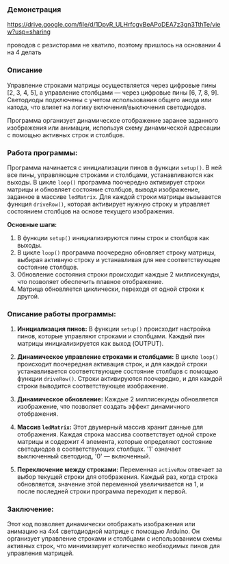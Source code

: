 ### Демонстрация
https://drive.google.com/file/d/1DpvR_ULHrfcgvBeAPoDEA7z3gn3TthTe/view?usp=sharing

проводов с резисторами не хватило, поэтому пришлось на основании 4 на 4 делать 

### Описание
Управление строками матрицы осуществляется через цифровые пины [2, 3, 4, 5], а управление столбцами — через цифровые пины [6, 7, 8, 9]. Светодиоды подключены с учетом использования общего анода или катода, что влияет на логику включения/выключения светодиодов.

Программа организует динамическое отображение заранее заданного изображения или анимации, используя схему динамической адресации с помощью активных строк и столбцов.


### Работа программы:
Программа начинается с инициализации пинов в функции `setup()`. В ней все пины, управляющие строками и столбцами, устанавливаются как выходы. В цикле `loop()` программа поочередно активирует строки матрицы и обновляет состояние столбцов, выводя изображение, заданное в массиве `ledMatrix`. Для каждой строки матрицы вызывается функция `driveRow()`, которая активирует нужную строку и управляет состоянием столбцов на основе текущего изображения.

**Основные шаги:**
1. В функции `setup()` инициализируются пины строк и столбцов как выходы.
2. В цикле `loop()` программа поочередно обновляет строку матрицы, выбирая активную строку и устанавливая для нее соответствующее состояние столбцов.
3. Обновление состояния строки происходит каждые 2 миллисекунды, что позволяет обеспечить плавное отображение.
4. Матрица обновляется циклически, переходя от одной строки к другой.


### Описание работы программы:
1. **Инициализация пинов:**
   В функции `setup()` происходит настройка пинов, которые управляют строками и столбцами. Каждый пин матрицы инициализируется как выход (OUTPUT).

2. **Динамическое управление строками и столбцами:**
   В цикле `loop()` происходит поочередная активация строк, и для каждой строки устанавливается соответствующее состояние столбцов с помощью функции `driveRow()`. Строки активируются поочередно, и для каждой строки выводится соответствующее изображение.

3. **Динамическое обновление:**
   Каждые 2 миллисекунды обновляется изображение, что позволяет создать эффект динамичного отображения.

4. **Массив `ledMatrix`:**
   Этот двумерный массив хранит данные для отображения. Каждая строка массива соответствует одной строке матрицы и содержит 4 элемента, которые определяют состояние светодиодов в соответствующих столбцах. '1' означает выключенный светодиод, '0' — включенный.

5. **Переключение между строками:**
   Переменная `activeRow` отвечает за выбор текущей строки для отображения. Каждый раз, когда строка обновляется, значение этой переменной увеличивается на 1, и после последней строки программа переходит к первой.

### Заключение:
Этот код позволяет динамически отображать изображения или анимацию на 4x4 светодиодной матрице с помощью Arduino. Он организует управление строками и столбцами с использованием схемы активных строк, что минимизирует количество необходимых пинов для управления матрицей.
